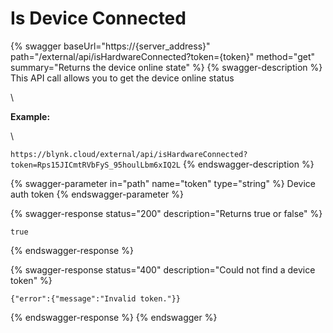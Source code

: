 # Is Device Connected

{% swagger baseUrl="https://{server_address}" path="/external/api/isHardwareConnected?token={token}" method="get" summary="Returns the device online state" %}
{% swagger-description %}
This API call allows you to get the device online status

\




**Example:**

\




`https://blynk.cloud/external/api/isHardwareConnected?token=Rps15JICmtRVbFyS_95houlLbm6xIQ2L`
{% endswagger-description %}

{% swagger-parameter in="path" name="token" type="string" %}
Device auth token
{% endswagger-parameter %}

{% swagger-response status="200" description="Returns true or false" %}
```
true
```
{% endswagger-response %}

{% swagger-response status="400" description="Could not find a device token" %}
```
{"error":{"message":"Invalid token."}}
```
{% endswagger-response %}
{% endswagger %}
